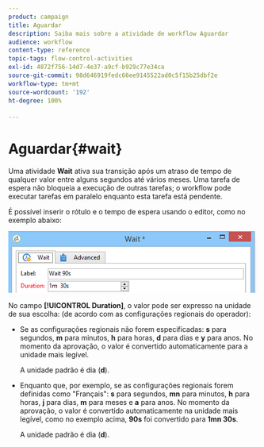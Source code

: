 ```yaml
---
product: campaign
title: Aguardar
description: Saiba mais sobre a atividade de workflow Aguardar
audience: workflow
content-type: reference
topic-tags: flow-control-activities
exl-id: 4872f756-14d7-4e37-a9cf-b929c77e34ca
source-git-commit: 98d646919fedc66ee9145522ad0c5f15b25dbf2e
workflow-type: tm+mt
source-wordcount: '192'
ht-degree: 100%

---
```


# Aguardar{#wait}

Uma atividade **Wait** ativa sua transição após um atraso de tempo de qualquer valor entre alguns segundos até vários meses. Uma tarefa de espera não bloqueia a execução de outras tarefas; o workflow pode executar tarefas em paralelo enquanto esta tarefa está pendente.

É possível inserir o rótulo e o tempo de espera usando o editor, como no exemplo abaixo:

![](assets/edit_wait.png)

No campo **[!UICONTROL Duration]**, o valor pode ser expresso na unidade de sua escolha: (de acordo com as configurações regionais do operador):

* Se as configurações regionais não forem especificadas: **s** para segundos, **m** para minutos, **h** para horas, **d** para dias e **y** para anos. No momento da aprovação, o valor é convertido automaticamente para a unidade mais legível.

   A unidade padrão é dia (**d**).

* Enquanto que, por exemplo, se as configurações regionais forem definidas como &quot;Français&quot;: **s** para segundos, **mn** para minutos, **h** para horas, **j** para dias, **m** para meses e **a** para anos. No momento da aprovação, o valor é convertido automaticamente na unidade mais legível, como no exemplo acima, **90s** foi convertido para **1mn 30s**.

   A unidade padrão é dia (**d**).
